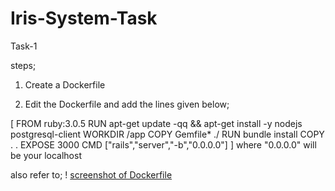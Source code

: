 # Iris-System-Task

Task-1

steps;

1) Create a Dockerfile

2) Edit the Dockerfile and add the lines given below;

[
FROM ruby:3.0.5
RUN apt-get update -qq && apt-get install -y nodejs postgresql-client
WORKDIR /app
COPY Gemfile* ./
RUN bundle install
COPY . .
EXPOSE 3000
CMD ["rails","server","-b","0.0.0.0"]
]
where "0.0.0.0" will be your localhost

also refer to; ! [ screenshot of Dockerfile ](./images/Dockerfile.png "Dockerfile")
